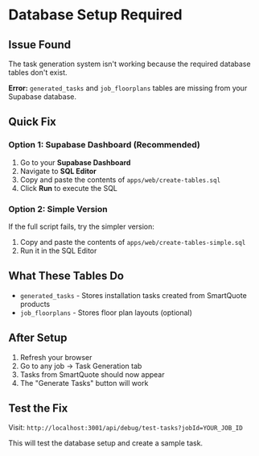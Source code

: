 # Database Setup Required

## Issue Found
The task generation system isn't working because the required database tables don't exist.

**Error:** `generated_tasks` and `job_floorplans` tables are missing from your Supabase database.

## Quick Fix

### Option 1: Supabase Dashboard (Recommended)
1. Go to your **Supabase Dashboard**
2. Navigate to **SQL Editor** 
3. Copy and paste the contents of `apps/web/create-tables.sql`
4. Click **Run** to execute the SQL

### Option 2: Simple Version
If the full script fails, try the simpler version:
1. Copy and paste the contents of `apps/web/create-tables-simple.sql` 
2. Run it in the SQL Editor

## What These Tables Do
- `generated_tasks` - Stores installation tasks created from SmartQuote products
- `job_floorplans` - Stores floor plan layouts (optional)

## After Setup
1. Refresh your browser
2. Go to any job → Task Generation tab
3. Tasks from SmartQuote should now appear
4. The "Generate Tasks" button will work

## Test the Fix
Visit: `http://localhost:3001/api/debug/test-tasks?jobId=YOUR_JOB_ID`

This will test the database setup and create a sample task.